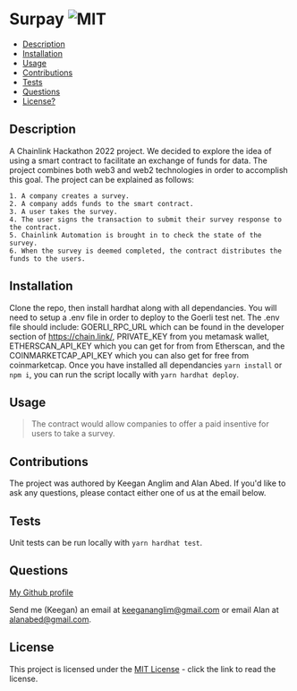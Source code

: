 # Surpay  ![MIT](https://img.shields.io/badge/license-MIT-green)

  - [Description](#description)
  - [Installation](#installation)
  - [Usage](#usage)
  - [Contributions](#contributions)
  - [Tests](#tests)
  - [Questions](#questions)
  - [License?](#license)

  ## Description
 
  A Chainlink Hackathon 2022 project. We decided to explore the idea of using a smart contract to facilitate an exchange of funds for data. The project combines both web3 and web2 technologies in order to accomplish this goal. The project can be explained as follows:
   ```
   1. A company creates a survey. 
   2. A company adds funds to the smart contract. 
   3. A user takes the survey. 
   4. The user signs the transaction to submit their survey response to the contract. 
   5. Chainlink Automation is brought in to check the state of the survey. 
   6. When the survey is deemed completed, the contract distributes the funds to the users.
   ```

  ## Installation

  Clone the repo, then install hardhat along with all dependancies. You will need to setup a .env file in order to deploy to the Goerli test net. The .env file should include: GOERLI_RPC_URL which can be found in the developer section of https://chain.link/, PRIVATE_KEY from you metamask wallet, ETHERSCAN_API_KEY which you can get for from from Etherscan, and the COINMARKETCAP_API_KEY which you can also get for free from coinmarketcap. Once you have installed all dependancies ```yarn install``` or ```npm i```, you can run the script locally with ```yarn hardhat deploy```.

  ## Usage

  > The contract would allow companies to offer a paid insentive for users to take a survey. 

  ## Contributions
  
  The project was authored by Keegan Anglim and Alan Abed. If you'd like to ask any questions, please contact either one of us at the email below.

  ## Tests

  Unit tests can be run locally with ```yarn hardhat test```.

  ## Questions

  [My Github profile](https://github.com/guitarkeegan)

  Send me (Keegan) an email at keegananglim@gmail.com or email Alan at alanabed@gmail.com.

  ## License
  This project is licensed under the [MIT License](https://choosealicense.com/licenses/mit/) - click the link to read the license.
  
 